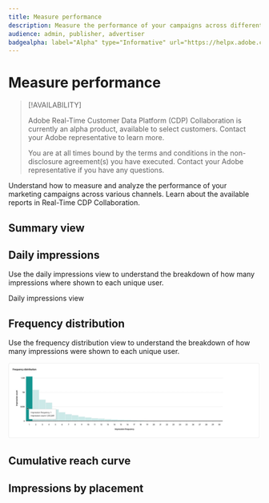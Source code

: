 ```yaml
---
title: Measure performance
description: Measure the performance of your campaigns across different channels
audience: admin, publisher, advertiser
badgealpha: label="Alpha" type="Informative" url="https://helpx.adobe.com/legal/product-descriptions/real-time-customer-data-platform-b2b-edition-prime-and-ultimate-packages.html newtab=true"
---
```


# Measure performance

>[!AVAILABILITY]
>
>Adobe Real-Time Customer Data Platform (CDP) Collaboration is currently an alpha product, available to select customers. Contact your Adobe representative to learn more.
>
>You are at all times bound by the terms and conditions in the non-disclosure agreement(s) you have executed. Contact your Adobe representative if you have any questions.

Understand how to measure and analyze the performance of your marketing campaigns across various channels. Learn about the available reports in Real-Time CDP Collaboration. 

## Summary view



## Daily impressions

Use the daily impressions view to understand the breakdown of how many impressions where shown to each unique user. 

Daily impressions view

## Frequency distribution

Use the frequency distribution view to understand the breakdown of how many impressions were shown to each unique user. 

![Frequency distribution view.](/help/assets/collaborate/measure/frequency-distribution.gif)

## Cumulative reach curve

## Impressions by placement
